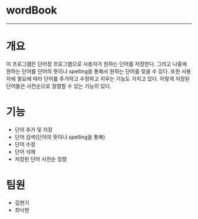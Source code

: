 # **wordBook**
***
# **개요**
이 프로그램은 단어장 프로그램으로 사용자가 원하는 단어를 저장한다. 그리고 나중에 원하는 단어를 단어의 뜻이나 spelling을 통해서 원하는 단어를 찾을 수 있다.
또한 사용자에 필요에 따라 단어를 추가하고 수정하고 지우는 기능도 가지고 있다. 이렇게 저장된 단어들은 사전순으로 정렬할 수 있는 기능이 있다.

# **기능**
* 단어 추가 및 저장
* 단어 검색(단어의 뜻이나 spelling을 통해)
* 단어 수정
* 단어 삭제
* 저장된 단어 사전순 정렬

# **팀원**
* 김현기
* 최낙현
